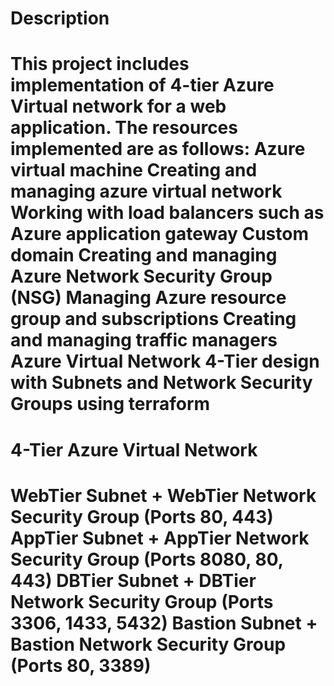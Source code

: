 <h1> Description <h1>
<p> 
  This project includes implementation of 4-tier Azure Virtual network for a web application. 
  The resources implemented are as follows:
    Azure virtual machine
    Creating and managing azure virtual network
    Working with load balancers such as Azure application gateway
    Custom domain
    Creating and managing Azure Network Security Group (NSG)
    Managing Azure resource group and subscriptions
    Creating and managing traffic managers
  Azure Virtual Network 4-Tier design with Subnets and Network Security Groups using terraform
<p>

<h1> 4-Tier Azure Virtual Network <h1>
  
<p>
  WebTier Subnet + WebTier Network Security Group (Ports 80, 443)
  AppTier Subnet + AppTier Network Security Group (Ports 8080, 80, 443)
  DBTier Subnet + DBTier Network Security Group (Ports 3306, 1433, 5432)
  Bastion Subnet + Bastion Network Security Group (Ports 80, 3389)
<p>


